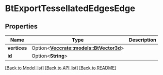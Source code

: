 # BtExportTessellatedEdgesEdge

## Properties

Name | Type | Description | Notes
------------ | ------------- | ------------- | -------------
**vertices** | Option<[**Vec<crate::models::BtVector3d>**](BTVector3d.md)> |  | [optional]
**id** | Option<**String**> |  | [optional]

[[Back to Model list]](../README.md#documentation-for-models) [[Back to API list]](../README.md#documentation-for-api-endpoints) [[Back to README]](../README.md)


